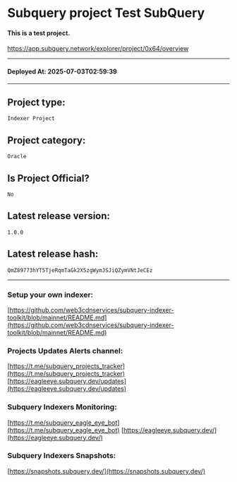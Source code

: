 # Subquery project Test SubQuery
####  This is a test project.
https://app.subquery.network/explorer/project/0x64/overview
____
#### Deployed At: 2025-07-03T02:59:39
____

## Project type:
`Indexer Project`

## Project category:
`Oracle`

## Is Project Official?
`No`

## Latest release version:
`1.0.0`

## Latest release hash:
`QmZ89773hYT5TjeRqmTaGk2X5zgWymJSJiQZymVNtJeCEz`



___
### Setup your own indexer:

[https://github.com/web3cdnservices/subquery-indexer-toolkit/blob/mainnet/README.md](https://github.com/web3cdnservices/subquery-indexer-toolkit/blob/mainnet/README.md)

### Projects Updates Alerts channel:

[https://t.me/subquery_projects_tracker](https://t.me/subquery_projects_tracker) [https://eagleeye.subquery.dev/updates](https://eagleeye.subquery.dev/updates)

### Subquery Indexers Monitoring:

[https://t.me/subquery_eagle_eye_bot](https://t.me/subquery_eagle_eye_bot) [https://eagleeye.subquery.dev/](https://eagleeye.subquery.dev/)


### Subquery Indexers Snapshots:

[https://snapshots.subquery.dev/](https://snapshots.subquery.dev/)
